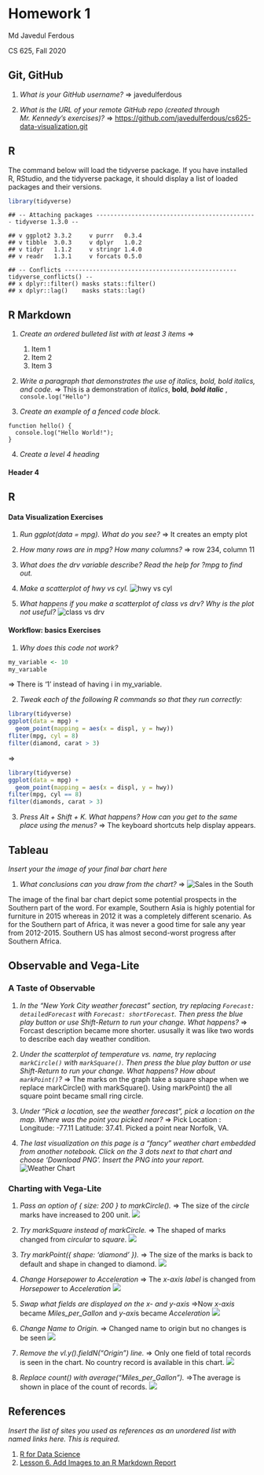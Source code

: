 Homework 1
================
Md Javedul Ferdous

CS 625, Fall 2020

## Git, GitHub

1.  *What is your GitHub username?* =\> javedulferdous

2.  *What is the URL of your remote GitHub repo (created through
    Mr. Kennedy’s exercises)?* =\>
    <https://github.com/javedulferdous/cs625-data-visualization.git>

## R

The command below will load the tidyverse package. If you have installed
R, RStudio, and the tidyverse package, it should display a list of
loaded packages and their versions.

``` r
library(tidyverse)
```

    ## -- Attaching packages ---------------------------------------------- tidyverse 1.3.0 --

    ## v ggplot2 3.3.2     v purrr   0.3.4
    ## v tibble  3.0.3     v dplyr   1.0.2
    ## v tidyr   1.1.2     v stringr 1.4.0
    ## v readr   1.3.1     v forcats 0.5.0

    ## -- Conflicts ------------------------------------------------- tidyverse_conflicts() --
    ## x dplyr::filter() masks stats::filter()
    ## x dplyr::lag()    masks stats::lag()

## R Markdown

1.  *Create an ordered bulleted list with at least 3 items* =\>
    
    1.  Item 1
    2.  Item 2
    3.  Item 3

2.  *Write a paragraph that demonstrates the use of italics, bold, bold
    italics, and code.* =\> This is a demonstration of *italics*,
    **bold**, ***bold italic*** , `console.log("Hello")`

3.  *Create an example of a fenced code block.*

<!-- end list -->

    function hello() {
      console.log("Hello World!");
    }

4.  *Create a level 4 heading*

#### Header 4

## R

#### Data Visualization Exercises

1.  *Run ggplot(data = mpg). What do you see?* =\> It creates an empty
    plot

2.  *How many rows are in mpg? How many columns?* =\> row 234, column 11

3.  *What does the drv variable describe? Read the help for ?mpg to find
    out.*

4.  *Make a scatterplot of hwy vs cyl.* ![hwy vs
    cyl](report_files/figure-gfm/Rplot.png)

5.  *What happens if you make a scatterplot of class vs drv? Why is the
    plot not useful?* ![class vs
    drv](report_files/figure-gfm/Rplot01.png)

#### Workflow: basics Exercises

1.  *Why does this code not work?*

<!-- end list -->

``` r
my_variable <- 10
my_varıable
```

\=\> There is ‘1’ instead of having i in my\_variable.

2.  *Tweak each of the following R commands so that they run correctly:*

<!-- end list -->

``` r
library(tidyverse)
ggplot(data = mpg) + 
  geom_point(mapping = aes(x = displ, y = hwy))
fliter(mpg, cyl = 8)
filter(diamond, carat > 3)
```

\=\>

``` r
library(tidyverse)
ggplot(data = mpg) +
  geom_point(mapping = aes(x = displ, y = hwy))
filter(mpg, cyl == 8)
filter(diamonds, carat > 3)
```

3.  *Press Alt + Shift + K. What happens? How can you get to the same
    place using the menus?* =\> The keyboard shortcuts help display
    appears.

## Tableau

*Insert your the image of your final bar chart here*

1.  *What conclusions can you draw from the chart?* =\> ![Sales in the
    South](report_files/figure-gfm/Sales-in-the-South.png)

The image of the final bar chart depict some potential prospects in the
Southern part of the word. For example, Southern Asia is highly
potential for furniture in 2015 whereas in 2012 it was a completely
different scenario. As for the Southern part of Africa, it was never a
good time for sale any year from 2012-2015. Southern US has almost
second-worst progress after Southern Africa.

## Observable and Vega-Lite

### A Taste of Observable

1.  *In the “New York City weather forecast” section, try replacing
    `Forecast: detailedForecast` with `Forecast: shortForecast`. Then
    press the blue play button or use Shift-Return to run your change.
    What happens?* =\> Forcast description became more shorter. ususally
    it was like two words to describe each day weather condition.

2.  *Under the scatterplot of temperature vs. name, try replacing
    `markCircle()` with `markSquare()`. Then press the blue play button
    or use Shift-Return to run your change. What happens? How about
    `markPoint()`?* =\> The marks on the graph take a square shape when
    we replace markCircle() with markSquare(). Using markPoint() the all
    square point became small ring circle.

3.  *Under “Pick a location, see the weather forecast”, pick a location
    on the map. Where was the point you picked near?* =\> Pick Location
    : Longitude: -77.11 Latitude: 37.41. Picked a point near Norfolk,
    VA.

4.  *The last visualization on this page is a “fancy” weather chart
    embedded from another notebook. Click on the 3 dots next to that
    chart and choose ‘Download PNG’. Insert the PNG into your report.*
    ![Weather Chart](report_files/figure-gfm/a-taste-of-observable.png)

### Charting with Vega-Lite

1.  *Pass an option of { size: 200 } to markCircle().* =\> The size of
    the *circle* marks have increased to 200 unit.
    ![](report_files/figure-gfm/vega-lite.png)

2.  *Try markSquare instead of markCircle.* =\> The shaped of marks
    changed from *circular* to *square*.
    ![](report_files/figure-gfm/markSquare.png)

3.  *Try markPoint({ shape: ‘diamond’ }).* =\> The size of the marks is
    back to default and shape in changed to diamond.
    ![](report_files/figure-gfm/diamond.png)

4.  *Change Horsepower to Acceleration* =\> The *x-axis label* is
    changed from *Horsepower* to *Acceleration*
    ![](report_files/figure-gfm/Acceleration.png)

5.  *Swap what fields are displayed on the x- and y-axis* =\>Now
    *x-axis* became *Miles\_per\_Gallon* and *y-axi*s became
    *Acceleration* ![](report_files/figure-gfm/swap.png)

6.  *Change Name to Origin.* =\> Changed name to origin but no changes
    is be seen ![](report_files/figure-gfm/origin.png)

7.  *Remove the vl.y().fieldN(“Origin”) line.* =\> Only one field of
    total records is seen in the chart. No country record is available
    in this chart. ![](report_files/figure-gfm/remove_y.png)

8.  *Replace count() with average(“Miles\_per\_Gallon”).* =\>The average
    is shown in place of the count of records.
    ![](report_files/figure-gfm/average.png)

## References

*Insert the list of sites you used as references as an unordered list
with named links here. This is required.*

1.  [R for Data Science](https://r4ds.had.co.nz/)
2.  [Lesson 6. Add Images to an R Markdown
    Report](https://www.earthdatascience.org/courses/earth-analytics/document-your-science/add-images-to-rmarkdown-report/)
